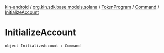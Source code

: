 [kin-android](../../../index.md) / [org.kin.sdk.base.models.solana](../../index.md) / [TokenProgram](../index.md) / [Command](index.md) / [InitializeAccount](./-initialize-account.md)

# InitializeAccount

`object InitializeAccount : Command`